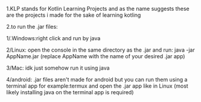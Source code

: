 1.KLP stands for Kotlin Learning Projects and as the name suggests these are the projects i made for the sake of learning kotling

2.to run the .jar files:

1/.Windows:right click and run by java

2/Linux: open the console in the same directory as the .jar and run: java -jar AppName.jar (replace AppName with the name of your desired .jar app)

3/Mac: idk just somehow run it using java

4/android: .jar files aren't made for android but you can run them using a terminal app for example:termux and open the .jar app like in Linux (most likely installing java on the terminal app is required)
